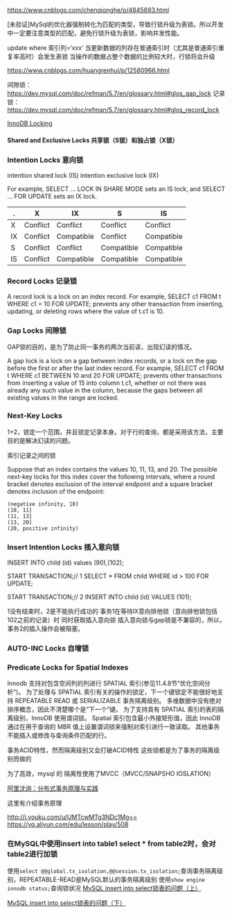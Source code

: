 https://www.cnblogs.com/chenqionghe/p/4845693.html

[未验证]MySql的优化器强制转化为匹配的类型，导致行锁升级为表锁。所以开发中一定要注意类型的匹配，避免行锁升级为表锁，影响并发性能。

update  where 索引列=‘xxx’
当更新数据的列存在普通索引时（尤其是普通索引重复率高时）会发生表锁
当操作的数据占整个数据的比例较大时，行锁将会升级

https://www.cnblogs.com/huangrenhui/p/12580966.html

间隙锁：https://dev.mysql.com/doc/refman/5.7/en/glossary.html#glos_gap_lock
记录锁：https://dev.mysql.com/doc/refman/5.7/en/glossary.html#glos_record_lock

[InnoDB Locking](https://dev.mysql.com/doc/refman/5.7/en/innodb-locking.html)

#### Shared and Exclusive Locks 共享锁（S锁）和独占锁（X锁）
### Intention Locks 意向锁  
intention shared lock (IS)
intention exclusive lock (IX)

For example, SELECT ... LOCK IN SHARE MODE sets an IS lock, and SELECT ... FOR UPDATE sets an IX lock.


.|X|	IX|	S|	IS
---|---|---|---|---
X	|Conflict	|Conflict	|Conflict	|Conflict
IX	|Conflict	|Compatible	|Conflict	|Compatible
S	|Conflict	|Conflict	|Compatible	|Compatible
IS	|Conflict	|Compatible	|Compatible	|Compatible

### Record Locks 记录锁
A record lock is a lock on an index record. For example, SELECT c1 FROM t WHERE c1 = 10 FOR UPDATE; prevents any other transaction from inserting, updating, or deleting rows where the value of t.c1 is 10.

### Gap Locks 间隙锁 
GAP锁的目的，是为了防止同一事务的两次当前读，出现幻读的情况。

A gap lock is a lock on a gap between index records, or a lock on the gap before the first or after the last index record. For example, SELECT c1 FROM t WHERE c1 BETWEEN 10 and 20 FOR UPDATE; prevents other transactions from inserting a value of 15 into column t.c1, whether or not there was already any such value in the column, because the gaps between all existing values in the range are locked.


### Next-Key Locks
1+2，锁定一个范围，并且锁定记录本身。对于行的查询，都是采用该方法，主要目的是解决幻读的问题。

索引记录之间的锁

Suppose that an index contains the values 10, 11, 13, and 20. The possible next-key locks for this index cover the following intervals, where a round bracket denotes exclusion of the interval endpoint and a square bracket denotes inclusion of the endpoint:

```
(negative infinity, 10]
(10, 11]
(11, 13]
(13, 20]
(20, positive infinity)
```

### Insert Intention Locks 插入意向锁
INSERT INTO child (id) values (90),(102);

START TRANSACTION;// 1
SELECT * FROM child WHERE id > 100 FOR UPDATE;

START TRANSACTION;// 2
INSERT INTO child (id) VALUES (101);

1没有结束时，2是不能执行成功的
事务1在等待IX意向排他锁（意向排他锁包括102之前的记录）时 同时获取插入意向锁
插入意向锁与gap锁是不兼容的，所以，事务2的插入操作会被阻塞。

### AUTO-INC Locks 自增锁

### Predicate Locks for Spatial Indexes
Innodb 支持对包含空间列的列进行 SPATIAL 索引(参见11.4.8节“优化空间分析”)。 为了处理与 SPATIAL 索引有关的操作的锁定，下一个键锁定不能很好地支持 REPEATABLE READ 或 SERIALIZABLE 事务隔离级别。 多维数据中没有绝对排序概念，因此不清楚哪个是“下一个”键。 为了支持具有 SPATIAL 索引的表的隔离级别，InnoDB 使用谓词锁。 Spatial 索引包含最小外接矩形值，因此 InnoDB 通过在用于查询的 MBR 值上设置谓词锁来强制对索引进行一致读取。 其他事务不能插入或修改与查询条件匹配的行。


事务ACID特性，然而隔离级别又会打破ACID特性
这些锁都是为了事务的隔离级别而做的

为了高效，mysql 的 隔离性使用了MVCC（MVCC/SNAPSHO IOSLATION）

[阿里沈询：分布式事务原理与实践](http://jm.taobao.org/2017/02/09/20170209/)

这里有介绍事务原理

http://i.youku.com/u/UMTcwMTg3NDc1Mg==
https://yq.aliyun.com/edu/lesson/play/508

### 在MySQL中使用insert into table1 select * from table2时，会对table2进行加锁
使用`select @@global.tx_isolation,@@session.tx_isolation;`查询事务隔离级别，REPEATABLE-READ是MySQL默认的事务隔离级别
使用`show engine innodb status;`查询锁状况
[MySQL insert into select锁表的问题（上）](https://blog.csdn.net/llliarby/article/details/78697327)

[MySQL insert into select锁表的问题（下）](https://blog.csdn.net/llliarby/article/details/78698269)

